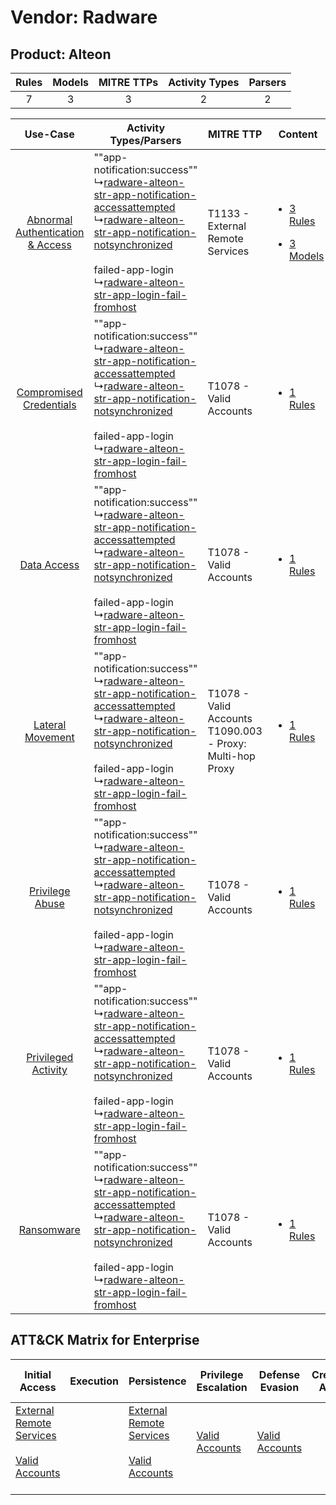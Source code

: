 Vendor: Radware
===============
Product: Alteon
---------------
| Rules | Models | MITRE TTPs | Activity Types | Parsers |
|:-----:|:------:|:----------:|:--------------:|:-------:|
|   7   |   3    |     3      |       2        |    2    |

|    Use-Case    | Activity Types/Parsers    | MITRE TTP    | Content    |
|:----:| ---- | ---- | ---- |
| [Abnormal Authentication & Access](../../../UseCases/uc_abnormal_authentication_&_access.md) |  ""app-notification:success""<br> ↳[radware-alteon-str-app-notification-accessattempted](Ps/pC_radwarealteonstrappnotificationaccessattempted.md)<br> ↳[radware-alteon-str-app-notification-notsynchronized](Ps/pC_radwarealteonstrappnotificationnotsynchronized.md)<br><br> failed-app-login<br> ↳[radware-alteon-str-app-login-fail-fromhost](Ps/pC_radwarealteonstrapploginfailfromhost.md)<br> | T1133 - External Remote Services<br>    | [<ul><li>3 Rules</li></ul><ul><li>3 Models</li></ul>](RM/r_m_radware_alteon_Abnormal_Authentication_&_Access.md) |
|          [Compromised Credentials](../../../UseCases/uc_compromised_credentials.md)          |  ""app-notification:success""<br> ↳[radware-alteon-str-app-notification-accessattempted](Ps/pC_radwarealteonstrappnotificationaccessattempted.md)<br> ↳[radware-alteon-str-app-notification-notsynchronized](Ps/pC_radwarealteonstrappnotificationnotsynchronized.md)<br><br> failed-app-login<br> ↳[radware-alteon-str-app-login-fail-fromhost](Ps/pC_radwarealteonstrapploginfailfromhost.md)<br> | T1078 - Valid Accounts<br>    | [<ul><li>1 Rules</li></ul>](RM/r_m_radware_alteon_Compromised_Credentials.md)    |
|    [Data Access](../../../UseCases/uc_data_access.md)    |  ""app-notification:success""<br> ↳[radware-alteon-str-app-notification-accessattempted](Ps/pC_radwarealteonstrappnotificationaccessattempted.md)<br> ↳[radware-alteon-str-app-notification-notsynchronized](Ps/pC_radwarealteonstrappnotificationnotsynchronized.md)<br><br> failed-app-login<br> ↳[radware-alteon-str-app-login-fail-fromhost](Ps/pC_radwarealteonstrapploginfailfromhost.md)<br> | T1078 - Valid Accounts<br>    | [<ul><li>1 Rules</li></ul>](RM/r_m_radware_alteon_Data_Access.md)    |
|    [Lateral Movement](../../../UseCases/uc_lateral_movement.md)    |  ""app-notification:success""<br> ↳[radware-alteon-str-app-notification-accessattempted](Ps/pC_radwarealteonstrappnotificationaccessattempted.md)<br> ↳[radware-alteon-str-app-notification-notsynchronized](Ps/pC_radwarealteonstrappnotificationnotsynchronized.md)<br><br> failed-app-login<br> ↳[radware-alteon-str-app-login-fail-fromhost](Ps/pC_radwarealteonstrapploginfailfromhost.md)<br> | T1078 - Valid Accounts<br>T1090.003 - Proxy: Multi-hop Proxy<br> | [<ul><li>1 Rules</li></ul>](RM/r_m_radware_alteon_Lateral_Movement.md)    |
|    [Privilege Abuse](../../../UseCases/uc_privilege_abuse.md)    |  ""app-notification:success""<br> ↳[radware-alteon-str-app-notification-accessattempted](Ps/pC_radwarealteonstrappnotificationaccessattempted.md)<br> ↳[radware-alteon-str-app-notification-notsynchronized](Ps/pC_radwarealteonstrappnotificationnotsynchronized.md)<br><br> failed-app-login<br> ↳[radware-alteon-str-app-login-fail-fromhost](Ps/pC_radwarealteonstrapploginfailfromhost.md)<br> | T1078 - Valid Accounts<br>    | [<ul><li>1 Rules</li></ul>](RM/r_m_radware_alteon_Privilege_Abuse.md)    |
|    [Privileged Activity](../../../UseCases/uc_privileged_activity.md)    |  ""app-notification:success""<br> ↳[radware-alteon-str-app-notification-accessattempted](Ps/pC_radwarealteonstrappnotificationaccessattempted.md)<br> ↳[radware-alteon-str-app-notification-notsynchronized](Ps/pC_radwarealteonstrappnotificationnotsynchronized.md)<br><br> failed-app-login<br> ↳[radware-alteon-str-app-login-fail-fromhost](Ps/pC_radwarealteonstrapploginfailfromhost.md)<br> | T1078 - Valid Accounts<br>    | [<ul><li>1 Rules</li></ul>](RM/r_m_radware_alteon_Privileged_Activity.md)    |
|    [Ransomware](../../../UseCases/uc_ransomware.md)    |  ""app-notification:success""<br> ↳[radware-alteon-str-app-notification-accessattempted](Ps/pC_radwarealteonstrappnotificationaccessattempted.md)<br> ↳[radware-alteon-str-app-notification-notsynchronized](Ps/pC_radwarealteonstrappnotificationnotsynchronized.md)<br><br> failed-app-login<br> ↳[radware-alteon-str-app-login-fail-fromhost](Ps/pC_radwarealteonstrapploginfailfromhost.md)<br> | T1078 - Valid Accounts<br>    | [<ul><li>1 Rules</li></ul>](RM/r_m_radware_alteon_Ransomware.md)    |

ATT&CK Matrix for Enterprise
----------------------------
| Initial Access                                                                                                                                   | Execution | Persistence                                                                                                                                      | Privilege Escalation                                                | Defense Evasion                                                     | Credential Access | Discovery | Lateral Movement | Collection | Command and Control                                                                                                                       | Exfiltration | Impact |
| ------------------------------------------------------------------------------------------------------------------------------------------------ | --------- | ------------------------------------------------------------------------------------------------------------------------------------------------ | ------------------------------------------------------------------- | ------------------------------------------------------------------- | ----------------- | --------- | ---------------- | ---------- | ----------------------------------------------------------------------------------------------------------------------------------------- | ------------ | ------ |
| [External Remote Services](https://attack.mitre.org/techniques/T1133)<br><br>[Valid Accounts](https://attack.mitre.org/techniques/T1078)<br><br> |           | [External Remote Services](https://attack.mitre.org/techniques/T1133)<br><br>[Valid Accounts](https://attack.mitre.org/techniques/T1078)<br><br> | [Valid Accounts](https://attack.mitre.org/techniques/T1078)<br><br> | [Valid Accounts](https://attack.mitre.org/techniques/T1078)<br><br> |                   |           |                  |            | [Proxy: Multi-hop Proxy](https://attack.mitre.org/techniques/T1090/003)<br><br>[Proxy](https://attack.mitre.org/techniques/T1090)<br><br> |              |        |